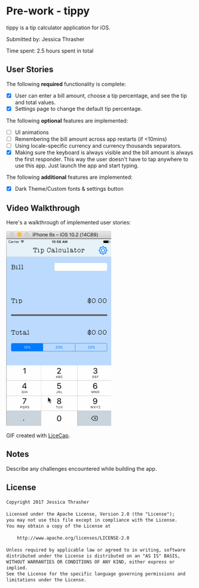 # Pre-work - tippy

tippy is a tip calculator application for iOS.

Submitted by: Jessica Thrasher

Time spent: 2.5 hours spent in total

## User Stories

The following **required** functionality is complete:

* [x] User can enter a bill amount, choose a tip percentage, and see the tip and total values.
* [x] Settings page to change the default tip percentage.

The following **optional** features are implemented:
* [ ] UI animations
* [ ] Remembering the bill amount across app restarts (if <10mins)
* [ ] Using locale-specific currency and currency thousands separators.
* [x] Making sure the keyboard is always visible and the bill amount is always the first responder. This way the user doesn't have to tap anywhere to use this app. Just launch the app and start typing.

The following **additional** features are implemented:

- [x] Dark Theme/Custom fonts & settings button

## Video Walkthrough 

Here's a walkthrough of implemented user stories:

![](https://github.com/jessicathrasher/codepathtippy/blob/master/demo.gif)


GIF created with [LiceCap](http://www.cockos.com/licecap/).

## Notes

Describe any challenges encountered while building the app.

## License

    Copyright 2017 Jessica Thrasher

    Licensed under the Apache License, Version 2.0 (the "License");
    you may not use this file except in compliance with the License.
    You may obtain a copy of the License at

        http://www.apache.org/licenses/LICENSE-2.0

    Unless required by applicable law or agreed to in writing, software
    distributed under the License is distributed on an "AS IS" BASIS,
    WITHOUT WARRANTIES OR CONDITIONS OF ANY KIND, either express or implied.
    See the License for the specific language governing permissions and
    limitations under the License.
